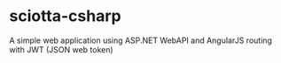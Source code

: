 # sciotta-csharp
A simple web application using ASP.NET WebAPI and AngularJS routing with JWT (JSON web token)
